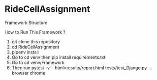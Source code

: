 # RideCellAssignment

Framework Structure





How to Run This Framework ?

1. git clone this repository
2. cd RideCellAssignment
3. pipenv install
4. Go to cd venv then pip install requirements.txt
5. Go to cd venv/Framework
6. Then run pytest -v --html=results/report.html tests/test_Django.py --browser chrome

